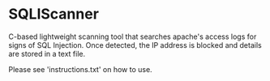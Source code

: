 # SQLIScanner
C-based lightweight scanning tool that searches apache's access logs for signs of SQL Injection. Once detected, the IP address is blocked and details are stored in a text file.

Please see 'instructions.txt' on how to use.
